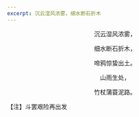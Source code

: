 ```yaml
---
excerpt: 沉云湿风浓雾，细水断石折木
---
```

<center>
<p>沉云湿风浓雾，</p>
<p>细水断石折木，</p>
<p>啼鸦惊蛰出土。</p>
<p>山雨生处，</p>
<p>竹杖蒲蓑泥路。</p>
</center>

【注】斗罢艰险再出发